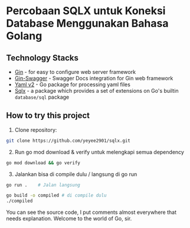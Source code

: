 # Percobaan SQLX untuk Koneksi Database Menggunakan Bahasa Golang
## Technology Stacks
- [Gin](https://github.com/gin-gonic/gin) - for easy to configure web server framework
- [Gin-Swagger](https://github.com/swaggo/gin-swagger) - Swagger Docs integration for Gin web framework
- [Yaml v2](https://github.com/go-yaml/yaml/tree/v2.4.0) - Go package for processing yaml files
- [Sqlx](https://github.com/jmoiron/sqlx) - a package which provides a set of extensions on Go's builtin `database/sql` package

## How to try this project
1. Clone repository:
```bash
git clone https://github.com/yeyee2901/sqlx.git
```
2. Run go mod download & verify untuk melengkapi semua dependency
```bash
go mod download && go verify
```
3. Jalankan bisa di compile dulu / langsung di go run
```bash
go run .    # Jalan langsung

go build -o compiled # di compile dulu
./compiled
```

You can see the source code, I put comments almost everywhere that needs explanation.
Welcome to the world of Go, sir.
